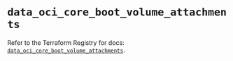 # `data_oci_core_boot_volume_attachments`

Refer to the Terraform Registry for docs: [`data_oci_core_boot_volume_attachments`](https://registry.terraform.io/providers/oracle/oci/6.18.0/docs/data-sources/core_boot_volume_attachments).
